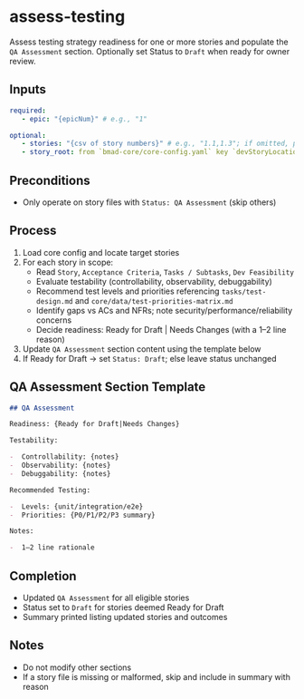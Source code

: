<!-- Powered by BMAD™ Core -->

# assess-testing

Assess testing strategy readiness for one or more stories and populate the `QA Assessment` section. Optionally set Status to `Draft` when ready for owner review.

## Inputs

```yaml
required:
   - epic: "{epicNum}" # e.g., "1"

optional:
   - stories: "{csv of story numbers}" # e.g., "1.1,1.3"; if omitted, process all stories of the epic
   - story_root: from `bmad-core/core-config.yaml` key `devStoryLocation`
```

## Preconditions

-  Only operate on story files with `Status: QA Assessment` (skip others)

## Process

1. Load core config and locate target stories
2. For each story in scope:
   -  Read `Story`, `Acceptance Criteria`, `Tasks / Subtasks`, `Dev Feasibility`
   -  Evaluate testability (controllability, observability, debuggability)
   -  Recommend test levels and priorities referencing `tasks/test-design.md` and `core/data/test-priorities-matrix.md`
   -  Identify gaps vs ACs and NFRs; note security/performance/reliability concerns
   -  Decide readiness: Ready for Draft | Needs Changes (with a 1–2 line reason)
3. Update `QA Assessment` section content using the template below
4. If Ready for Draft → set `Status: Draft`; else leave status unchanged

## QA Assessment Section Template

```markdown
## QA Assessment

Readiness: {Ready for Draft|Needs Changes}

Testability:

-  Controllability: {notes}
-  Observability: {notes}
-  Debuggability: {notes}

Recommended Testing:

-  Levels: {unit/integration/e2e}
-  Priorities: {P0/P1/P2/P3 summary}

Notes:

-  1–2 line rationale
```

## Completion

-  Updated `QA Assessment` for all eligible stories
-  Status set to `Draft` for stories deemed Ready for Draft
-  Summary printed listing updated stories and outcomes

## Notes

-  Do not modify other sections
-  If a story file is missing or malformed, skip and include in summary with reason
